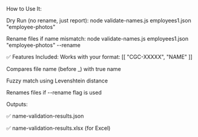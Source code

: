 How to Use It:

Dry Run (no rename, just report):
node validate-names.js employees1.json "employee-photos"


Rename files if name mismatch:
node validate-names.js employees1.json "employee-photos" --rename




✅ Features Included:
Works with your format: [[ "CGC-XXXXX", "NAME" ]]

Compares file name (before _) with true name

Fuzzy match using Levenshtein distance

Renames files if --rename flag is used

Outputs:

✅ name-validation-results.json

✅ name-validation-results.xlsx (for Excel)
